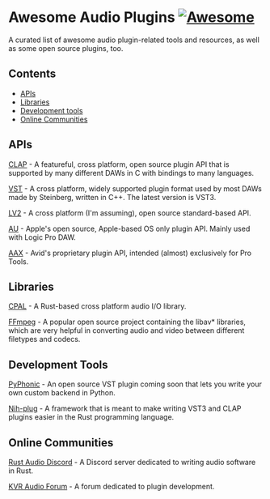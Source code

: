 # Awesome Audio Plugins [![Awesome](https://awesome.re/badge-flat.svg)](https://github.com/sindresorhus/awesome)

A curated list of awesome audio plugin-related tools and resources, as well as some open source plugins, too.

## Contents
- [APIs](#apis)
- [Libraries](#libraries)
- [Development tools](#development-tools)
- [Online Communities](#online-communities)
<!-- - [Learning Resources](#learning-resources) -->
<!-- - [Open Source Plugins](#open-source-plugins) -->

## APIs
[CLAP](https://cleveraudio.org) - A featureful, cross platform, open source plugin API that is supported by many different DAWs in C with bindings to many languages.

[VST](https://www.steinberg.net/developers/) - A cross platform, widely supported plugin format used by most DAWs made by Steinberg, written in C++. The latest version is VST3.

[LV2](https://gitlab.com/lv2/lv2/) - A cross platform (I'm assuming), open source standard-based API.

[AU](https://github.com/apple/AudioUnitSDK) - Apple's open source, Apple-based OS only plugin API. Mainly used with Logic Pro DAW.

[AAX](https://apps.avid.com/aax-portal/) - Avid's proprietary plugin API, intended (almost) exclusively for Pro Tools.

## Libraries
[CPAL](https://crates.io/crates/cpal) - A Rust-based cross platform audio I/O library.

[FFmpeg](https://ffmpeg.org/) - A popular open source project containing the libav* libraries, which are very helpful in converting audio and video between different filetypes and codecs.

## Development Tools
[PyPhonic](https://github.com/audiofluff/PyPhonic) - An open source VST plugin coming soon that lets you write your own custom backend in Python.

[Nih-plug](https://) - A framework that is meant to make writing VST3 and CLAP plugins easier in the Rust programming language.

## Online Communities
[Rust Audio Discord](discord.gg/) - A Discord server dedicated to writing audio software in Rust.

[KVR Audio Forum](https://www.kvraudio.com/forum/) - A forum dedicated to plugin development.
